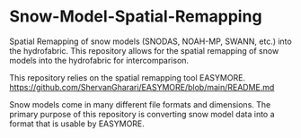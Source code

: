 
# Snow-Model-Spatial-Remapping
Spatial Remapping of snow models (SNODAS, NOAH-MP, SWANN, etc.) into the hydrofabric.
This repository allows for the spatial remapping of snow models into the hydrofabric for intercomparison. 

This repository relies on the spatial remapping tool EASYMORE. https://github.com/ShervanGharari/EASYMORE/blob/main/README.md

Snow models come in many different file formats and dimensions. The primary purpose of this repository is converting snow model data into a format that is usable by EASYMORE.

